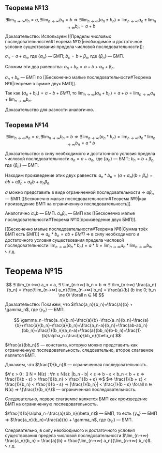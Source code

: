 ## Теорема №13
$$
∃ \lim_{n→∞} a_n = a, ∃ \lim_{n→∞} b_n = b ⇒ ∃ \lim_{n→∞} (a_n±b_n) = \lim_{n→∞} a_n ± \lim_{n→∞} b_n = a + b
$$

Доказательство: Используем [[Пределы числовых последовательностей#Теорема №12|необходимое и достаточное условие существования предела числовой последовательности]]:

$a_n = a + \alpha_n$, где $\{\alpha_n\}$ — БМП; $b_n = b + \beta_n$, где $\{\beta_n\}$ — БМП.

Сложим эти два равенства: $a_n + b_n = a + b + \alpha_n + \beta_n$.

$a_n + b_n$ — БМП по [[Бесконечно малые последовательности#Теорема №6|теореме о сумме двух БМП]].

Так как $\{a_n + b_n\} = a + b + БМП$, то $\lim_{n→∞} (a_n+b_n) = a + b = \lim_{n→∞} a_n + \lim_{n→∞} b_n$.

Доказательство для разности аналогично.
## Теорема №14
$$
∃ \lim_{n→∞} a_n = a, ∃ \lim_{n→∞} b_n = b ⇒ ∃ \lim_{n→∞} (a_n * b_n) = \lim_{n→∞} a_n * \lim_{n→∞} b_n = a * b
$$

Доказательство: в силу необходимого и достаточного условия предела числовой последовательности $a_n = a + \alpha_n$, где $\{\alpha_n\}$ — БМП; $b_n = b + \beta_n$, где $\{\beta_n\}$ — БМП.

Находим произведение этих двух равенств: $a_n * b_n = (a + \alpha_n)(b + \beta_n) = ab + a\beta_n + \alpha_n b + \alpha_n\beta_n$

$a$ можно представить в виде ограниченной последовательности $⇒$ $a\beta_n$ — БМП [[Бесконечно малые последовательности#Теорема №9|как произведение БМП на ограниченную последовательность]].

Аналогично $\alpha_n b$ — БМП. $\alpha_n\beta_n$ — БМП как [[Бесконечно малые последовательности#Теорема №10|произведение двух БМП]].

[[Бесконечно малые последовательности#Теорема №8|Сумма трёх БМП есть БМП]] $⇒$ $a_n * b_n = ab + БМП$ $⇒$ в силу необходимого и достаточного условия существования предела числовой последовательности $\lim_{n→∞} (a_n * b_n) = a * b = \lim_{n→∞} a_n * \lim_{n→∞} b_n$, ч.т.д.
# Теорема №15
$$
∃ \lim_{n→∞} a_n = a, ∃ \lim_{n→∞} b_n = b ⇒ ∃ \lim_{n→∞} \frac{a_n}{b_n} = \frac{\lim_{n→∞} a_n}{\lim_{n→∞} b_n} = \frac{a}{b} (b \ne 0; b_n \ne 0\ \forall n ∈ N)
$$

Доказательство: Покажем, что $\frac{a_n}{b_n}=\frac{a}{b} + \gamma_n$, где $\{\gamma_n\}$ — БМП.

$$
\gamma_n=\frac{a_n}{b_n}-\frac{a}{b}=\frac{a_n}{b_n}-\frac{a}{b}+\frac{a}{b_n}-\frac{a}{b_n}=\frac{a_n-a}{b_n}+\frac{ab-ab_n}{bb_n}=\frac{1}{b_n}(a_n-a)+\frac{a}{bb_n}(b-b_n)=\frac{1}{b}\alpha_n+\frac{a}{bb_n}(\beta_n)
$$

$\frac{a}{bb_n}$ — константа, которую можно представить как ограниченную последовательность, следовательно, второе слагаемое является БМП.

Докажем, что $\frac{1}{b_n}$ — ограниченная последовательность. 

$∀ ε > 0 : ∃ N = N(ε) : ∀n ≥ N(ε): |b_n - b| < ε ⇒ b - ε < b_n < b + ε ⇒ \frac{1}{b - ε} > \frac{1}{b_n} > \frac{1}{b + ε} ⇒$
$⇒ \frac{1}{b + ε} < \frac{1}{b_n} < \frac{1}{b - ε} ⇒ |\frac{1}{b_n}| < \frac{1}{b - ε} \forall n ∈ N(ε) ⇒ \{\frac{1}{b_n}\}$ — ограниченная последовательность.

Следовательно, первое слагаемое является БМП как произведение БМП на ограниченную последовательность.

$\frac{1}{b}\alpha_n+\frac{a}{bb_n}(\beta_n)$ — БМП, то есть $\{\gamma_n\}$ — БМП $⇒$ $\frac{a_n}{b_n}=\frac{a}{b} + \gamma_n$, где $\{\gamma_n\}$ — БМП.

Следовательно, в силу необходимого и достаточного условия существования предела числовой последовательности $\lim_{n→∞} \frac{a_n}{b_n} = \frac{a}{b} = \frac{\lim_{n→∞} a_n}{\lim_{n→∞} b_n}$. ч.т.д.